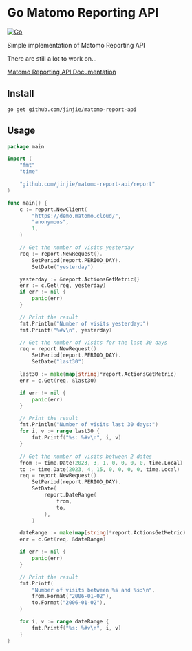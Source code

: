 # Go Matomo Reporting API

[![Go](https://github.com/jinjie/matomo-report-api/actions/workflows/go.yml/badge.svg)](https://github.com/jinjie/matomo-report-api/actions/workflows/go.yml)

Simple implementation of Matomo Reporting API

There are still a lot to work on...

[Matomo Reporting API Documentation](https://developer.matomo.org/api-reference/reporting-api)

## Install 

`go get github.com/jinjie/matomo-report-api`

## Usage

```go
package main

import (
	"fmt"
	"time"

	"github.com/jinjie/matomo-report-api/report"
)

func main() {
	c := report.NewClient(
		"https://demo.matomo.cloud/",
		"anonymous",
		1,
	)

	// Get the number of visits yesterday
	req := report.NewRequest().
		SetPeriod(report.PERIOD_DAY).
		SetDate("yesterday")

	yesterday := &report.ActionsGetMetric{}
	err := c.Get(req, yesterday)
	if err != nil {
		panic(err)
	}

	// Print the result
	fmt.Println("Number of visits yesterday:")
	fmt.Printf("%#v\n", yesterday)

	// Get the number of visits for the last 30 days
	req = report.NewRequest().
		SetPeriod(report.PERIOD_DAY).
		SetDate("last30")

	last30 := make(map[string]*report.ActionsGetMetric)
	err = c.Get(req, &last30)

	if err != nil {
		panic(err)
	}

	// Print the result
	fmt.Println("Number of visits last 30 days:")
	for i, v := range last30 {
		fmt.Printf("%s: %#v\n", i, v)
	}

	// Get the number of visits between 2 dates
	from := time.Date(2023, 3, 1, 0, 0, 0, 0, time.Local)
	to := time.Date(2023, 4, 15, 0, 0, 0, 0, time.Local)
	req = report.NewRequest().
		SetPeriod(report.PERIOD_DAY).
		SetDate(
			report.DateRange(
				from,
				to,
			),
		)

	dateRange := make(map[string]*report.ActionsGetMetric)
	err = c.Get(req, &dateRange)

	if err != nil {
		panic(err)
	}

	// Print the result
	fmt.Printf(
		"Number of visits between %s and %s:\n",
		from.Format("2006-01-02"),
		to.Format("2006-01-02"),
	)

	for i, v := range dateRange {
		fmt.Printf("%s: %#v\n", i, v)
	}
}
```
